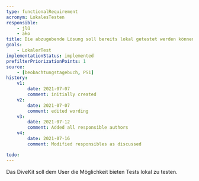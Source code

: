 ```yaml
---
type: functionalRequirement
acronym: LokalesTesten
responsible:
    - jlü
    - ako
title: Die abzugebende Lösung soll bereits lokal getestet werden können
goals: 
    - LokalerTest
implementationStatus: implemented
prefilterPriorizationPoints: 1
source:
    - [beobachtungstagebuch, PS1]
history:
    v1:
        date: 2021-07-07
        comment: initially created
    v2:
        date: 2021-07-07
        comment: edited wording
    v3:
        date: 2021-07-12
        comment: Added all responsible authors
    v4:
        date: 2021-07-16
        comment: Modified responsibles as discussed

todo: 
---
```


Das DiveKit soll dem User die Möglichkeit bieten Tests lokal zu testen.
